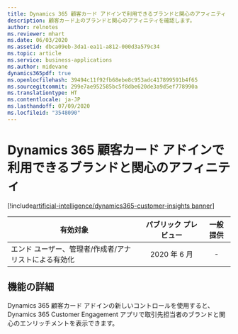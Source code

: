 ```yaml
---
title: Dynamics 365 顧客カード アドインで利用できるブランドと関心のアフィニティ
description: 顧客カード上のブランドと関心のアフィニティを確認します。
author: relnotes
ms.reviewer: mhart
ms.date: 06/03/2020
ms.assetid: dbca09eb-3da1-ea11-a812-000d3a579c34
ms.topic: article
ms.service: business-applications
ms.author: midevane
dynamics365pdf: true
ms.openlocfilehash: 39494c11f92fb68ebe8c953adc417899591b4f65
ms.sourcegitcommit: 299e7ae952585bc5f8dbe620de3a9d5ef778990a
ms.translationtype: HT
ms.contentlocale: ja-JP
ms.lasthandoff: 07/09/2020
ms.locfileid: "3548090"
---
```

# <a name="brand-and-interest-affinities-available-on-the-dynamics-365-customer-card-add-in"></a>Dynamics 365 顧客カード アドインで利用できるブランドと関心のアフィニティ
[!include[artificial-intelligence/dynamics365-customer-insights banner](../includes/artificial-intelligence/dynamics365-customer-insights.md)]

| 有効対象    |  パブリック プレビュー | 一般提供 | 
| ---------- | :----------: |:----------: |
|エンド ユーザー、管理者/作成者/アナリストによる有効化|2020 年 6 月| -|






## <a name="feature-details"></a>機能の詳細
<!--feature detail start -->
Dynamics 365 顧客カード アドインの新しいコントロールを使用すると、Dynamics 365 Customer Engagement アプリで取引先担当者のブランドと関心のエンリッチメントを表示できます。 
<!--feature detail end -->









